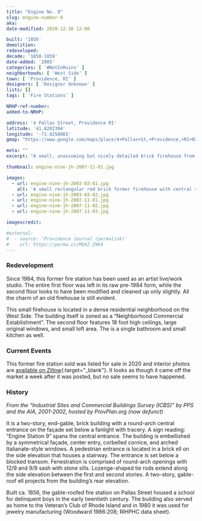 ```yaml
---
title: "Engine No. 9"
slug: engine-number-9
aka: 
date-modified: 2020-12-30 12:00

built: '1856'
demolition: 
redeveloped: 
decade: '1850-1859'
date-added: '2003'
categories: [ '#NotInRuins' ]
neighborhoods: [ 'West Side' ]
town: [ 'Providence, RI' ]
designers: [ 'Designer Unknown' ]
lists: []
tags: [ 'Fire Stations' ]

NRHP-ref-number:
added-to-NRHP:

address: '4 Pallas Street, Providence RI'
latitude: '41.8202394'
longitude: '-71.4258865'
gmap: "https://www.google.com/maps/place/4+Pallas+St,+Providence,+RI+02903/@41.8202394,-71.4258865,17z/data=!3m1!4b1!4m5!3m4!1s0x89e4457360d89519:0xdbe557a965cf789f!8m2!3d41.8202354!4d-71.4236978"

meta: ""
excerpt: "A small, unassuming but nicely detailed brick firehouse from the mid-19th century on Providence’s West Side"

thumbnail: engine-nine-jh-2007-11-01.jpg

images:
  - url: engine-nine-jh-2003-03-01.jpg
    alt: 'A small rectangular red brick former firehouse with central rounded arch double door entrance flanked by two smaller rounded arch windows. Two rounded arch windows are above with a simple gable roof and decorative brick corbelling along the roof edge'
  - url: engine-nine-jh-2003-03-02.jpg
  - url: engine-nine-jh-2007-11-01.jpg
  - url: engine-nine-jh-2007-11-02.jpg
  - url: engine-nine-jh-2007-11-03.jpg

imagescredit: 

#external:
#  - source: 'Providence Journal (permalink)'
#    url: https://perma.cc/MQ4Z-Z9K4
---
```


### Redevelopment

Since 1984, this former fire station has been used as an artist live/work studio. The entire first floor was left in its raw pre-1984 form, while the second floor looks to have been modified and cleaned up only slightly. All the charm of an old firehouse is still evident. 

This small firehouse is located in a dense residential neighborhood on the West Side. The building itself is zoned as a “Neighborhood Commercial Establishment”. The second floor features 18 foot high ceilings, large original windows, and small loft area. The is a single bathroom and small kitchen as well. 


### Current Events

This former fire station sold was listed for sale in 2020 and interior photos are [available on Zillow](//www.zillow.com/homedetails/4-Pallas-St-Providence-RI-02903/2077366350_zpid/){:target="_blank"}. It looks as though it came off the market a week after it was posted, but no sale seems to have happened. 


### History

_From the “Industrial Sites and Commercial Buildings Survey (ICBS)” by PPS and the AIA, 2001-2002, hosted by ProvPlan.org (now defunct)_

It is a two-story, end-gable, brick building with a round-arch central entrance on the façade set below a fanlight with tracery. A sign reading: “Engine Station 9” spans the central entrance. The building is embellished by a symmetrical façade, center entry, corbelled cornice, and arched Italianate-style windows. A pedestrian entrance is located in a brick ell on the side elevation that houses a stairway. The entrance is set below a blocked transom. Fenestration is comprised of round-arch openings with 12/9 and 9/9 sash with stone sills. Lozenge-shaped tie rods extend along the side elevation between the first and second stories. A two-story, gable-roof ell projects from the building’s rear elevation.

Built ca. 1856, the gable-roofed fire station on Pallas Street housed a school for delinquent boys in the early twentieth century. The building also served as home to the Veteran’s Club of Rhode Island and in 1980 it was used for jewelry manufacturing (Woodward 1986:208; RIHPHC data sheet).
